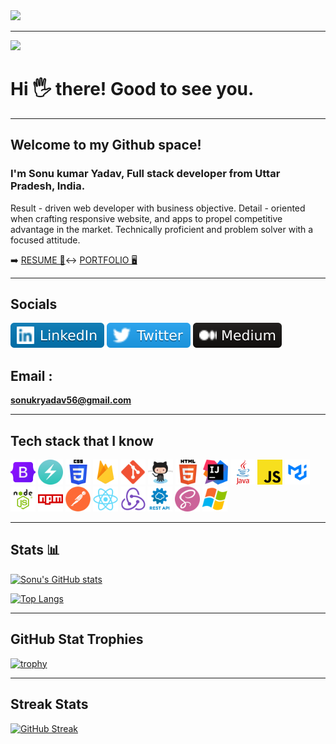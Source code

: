 <img src="https://camo.githubusercontent.com/417e6e178a69cc045c656d083ba983a59303f099087090269c01cacc6741ef29/68747470733a2f2f7170682e66732e71756f726163646e2e6e65742f6d61696e2d71696d672d6661376234626463336232663733653734396535633263363436643461653133" al="code gif">

<hr>

![](https://komarev.com/ghpvc/?username=sonukryadav)


<h1>Hi 🖐️ there! Good to see you. </h1>
<hr>
<h2>Welcome to my Github space!</h2>
<h3>I'm Sonu kumar Yadav, Full stack developer from Uttar Pradesh, India.</h3>
<p>Result - driven web developer with
business objective. Detail - oriented
when crafting responsive website,
and apps to propel competitive
advantage in the market. Technically
proficient and problem solver with a
focused attitude.
</p>


➡️ <a href="https://drive.google.com/file/d/1rNt7Y5VTeFUusZLMg9hOUQGh_wYduH79/view?usp=share_link">RESUME 📃</a>↔
<a href="https://sonukr.in/">PORTFOLIO 🖥️</a>

<hr>
<h2>Socials</h2>

<a href="https://www.linkedin.com/in/sonu-kumar-yadav-0a609b180/"><img src="./assets/linked in.svg"></a>
<a href="https://twitter.com/SonuKr52616462"><img src="./assets/twitter.svg"></a>
<a href="https://medium.com/@sonukryadav56"><img src="./assets/medium icon.svg"></a>

<h2>Email :</h2>

**sonukryadav56@gmail.com**

<hr>
<h2>Tech stack that I know  </h2>

<div style="display:"flex";">
<img style="width="50px" height="40px" src="./assets/techstack/bootstarp.png" alt="tech stack">
<img style="width="50px" height="40px" id="img1" src="./assets/techstack/chakraui.png" alt="tech stack">
<img style="width="50px" height="40px" id="img1" src="./assets/techstack/css.png" alt="tech stack">
<img style="width="50px" height="40px" id="img1" src="./assets/techstack/firebase.png" alt="tech stack">
<img style="width="50px" height="40px" id="img1" src="./assets/techstack/git.png" alt="tech stack">
<img style="width="50px" height="40px" id="img1" src="./assets/techstack/github.png" alt="tech stack">
<img style="width="50px" height="40px" id="img1" src="./assets/techstack/html.png" alt="tech stack">
<img style="width="50px" height="40px" id="img1" src="./assets/techstack/intelij.png" alt="tech stack">
<img style="width="50px" height="40px" id="img1" src="./assets/techstack/java.png" alt="tech stack">
<img style="width="50px" height="40px" id="img1" src="./assets/techstack/javascript.png" alt="tech stack">
<img style="width="50px" height="40px" id="img1" src="./assets/techstack/material ui.png" alt="tech stack">
<img style="width="50px" height="40px" id="img1" src="./assets/techstack/nodejs.png" alt="tech stack">
<img style="width="50px" height="40px" id="img1" src="./assets/techstack/npm'.png" alt="tech stack">
<img style="width="50px" height="40px" id="img1" src="./assets/techstack/postman.png" alt="tech stack">
<img style="width="50px" height="40px" id="img1" src="./assets/techstack/react.png" alt="tech stack">
<img style="width="50px" height="40px" id="img1" src="./assets/techstack/redux.png" alt="tech stack">
<img style="width="50px" height="40px" id="img1" src="./assets/techstack/restapi.png" alt="tech stack">
<img style="width="50px" height="40px" id="img1" src="./assets/techstack/sass.png" alt="tech stack">
<img style="width="50px" height="40px" id="img1" src="./assets/techstack/windows.png" alt="tech stack">
</div>

<hr>

<h2>Stats 📊  </h2>

[![Sonu's GitHub stats](https://github-readme-stats.vercel.app/api?username=sonukryadav&count_private=true&show_icons=true&theme=flag-india&include_all_commits=true)](https://github.com/anuraghazra/github-readme-stats)

[![Top Langs](https://github-readme-stats.vercel.app/api/top-langs/?username=sonukryadav&layout=compact)](https://github.com/anuraghazra/github-readme-stats)

<hr>
<h2>GitHub Stat Trophies</h2>


[![trophy](https://github-profile-trophy.vercel.app/?username=ryo-ma)](https://github.com/ryo-ma/sonukryadav)

<hr>

<h2>Streak Stats  </h2>
  
  
  [![GitHub Streak](https://streak-stats.demolab.com/?user=sonukryadav)](https://git.io/streak-stats)




